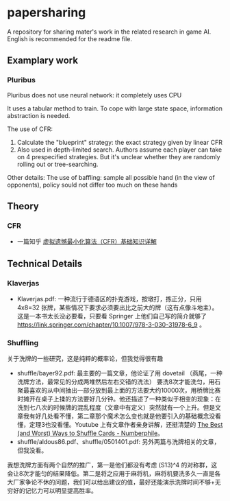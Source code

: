 # papersharing
A repository for sharing mater's work in the related research in game AI. English is recommended for the readme file.

## Examplary work
### Pluribus
Pluribus does not use neural network: it completely uses CPU

It uses a tabular method to train. To cope with large state space, information abstraction is needed.

The use of CFR:
1. Calculate the "blueprint" strategy: the exact strategy given by linear CFR
2. Also used in depth-limited search. Authors assume each player can take on 4 prespecified strategies. But it's unclear whether they are randomly rolling out or tree-searching.

Other details:
The use of baffling: sample all possible hand (in the view of opponents), policy sould not differ too much on these hands 

## Theory
### CFR

* 一篇知乎 [虚拟遗憾最小化算法（CFR）基础知识详解](https://zhuanlan.zhihu.com/p/139696555)

## Technical Details

### Klaverjas

* Klaverjas.pdf: 一种流行于德语区的扑克游戏，按墩打，拣正分，只用 4x8=32 张牌，某些情况下要求必须要出比之前大的牌（这有点像斗地主）。这是一本书太长没必要看，只要看 Springer 上他们自己写的简介就够了 https://link.springer.com/chapter/10.1007/978-3-030-31978-6_9 。

### Shuffling

关于洗牌的一些研究，这是纯粹的概率论，但我觉得很有趣
    
* shuffle/bayer92.pdf: 最主要的一篇文章，他论证了用 dovetail （燕尾，一种洗牌方法，最常见的分成两堆然后左右交错的洗法） 要洗8次才能洗匀，用石聚最喜欢的从中间抽出一部分放到最上面的方法要大约10000次，用桥牌比赛时摊开在桌子上揉的方法要好几分钟。他还描述了一种类似于相变的现象：在洗到七八次的时候牌的混乱程度（文章中有定义）突然就有一个上升。但是文章我有好几处看不懂，第二章那个魔术怎么变也就是他要引入的基础概念没看懂，定理3也没看懂。Youtube 上有文章作者亲身讲解，还挺清楚的 [The Best (and Worst) Ways to Shuffle Cards - Numberphile](https://www.youtube.com/watch?v=AxJubaijQbI)。
* shuffle/aldous86.pdf、shuffle/0501401.pdf: 另外两篇与洗牌相关的文章，但我没看。

我想洗牌方面有两个自然的推广，第一是他们都没有考虑 (S13)^4 的对称群，这会让8次才能匀的结果降低。第二是将之应用于麻将机，麻将机要洗多久一直是各大厂家争论不休的问题，我们可以给出建议的值，最好还能演示洗牌时间不够+无穷好的记忆力可以明显提高胜率。
